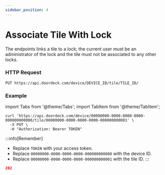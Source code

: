 ```yaml
---
sidebar_position: 4
---
```


# Associate Tile With Lock

The endpoints links a tile to a lock; the current user must be an administrator of the lock and the tile must not be
associated to any other locks.

### HTTP Request

`PUT https://api.doordeck.com/device/DEVICE_ID/tile/TILE_ID/`

### Example

import Tabs from '@theme/Tabs';
import TabItem from '@theme/TabItem';

<Tabs>
<TabItem value="request" label="Request">

```shell showLineNumbers title="CURL"
curl 'https://api.doordeck.com/device/00000000-0000-0000-0000-000000000000/tile/00000000-0000-0000-0000-000000000001' \
  -X PUT \
  -H "Authorization: Bearer TOKEN"
```

:::info[Remember]
* Replace `TOKEN` with your access token.
* Replace `00000000-0000-0000-0000-000000000000` with the device ID.
* Replace `00000000-0000-0000-0000-000000000001` with the tile ID.
:::

</TabItem>
<TabItem value="response" label="Response">

```json showLineNumbers title="HTTP CODE"
202
```

</TabItem>
</Tabs>
